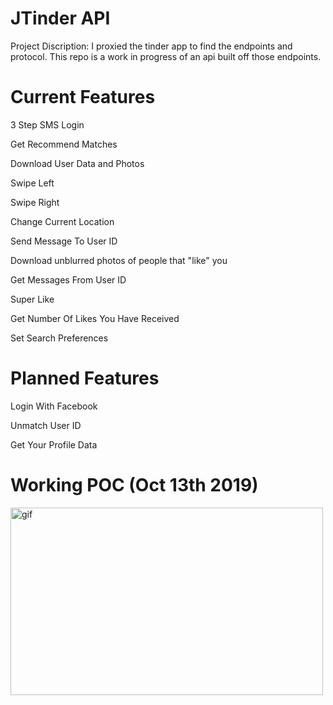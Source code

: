 <h1>JTinder API</h1>
Project Discription: I proxied the tinder app to find the endpoints and protocol. This repo is a work in progress of an api built off those endpoints.
<h1>Current Features</h1>
<p>3 Step SMS Login</p>
<p>Get Recommend Matches</p>
<p>Download User Data and Photos</p>
<p>Swipe Left</p>
<p>Swipe Right</p>
<p>Change Current Location</p>
<p>Send Message To User ID</p>
<p>Download unblurred photos of people that "like" you</p>
<p>Get Messages From User ID</p>
<p>Super Like</p>
<p>Get Number Of Likes You Have Received</p>
<p>Set Search Preferences</p>
<h1>Planned Features</h1>
<p>Login With Facebook</p>
<p>Unmatch User ID</p>
<p>Get Your Profile Data</p>
<h1>Working POC (Oct 13th 2019)</h1>
<img src="https://user-images.githubusercontent.com/39224367/66710262-bc0b6a80-ed42-11e9-9dc9-b33bc4fa8c04.gif" alt="gif" width="500" height="300">
